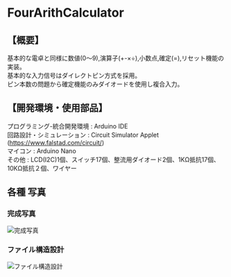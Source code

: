 # FourArithCalculator  
## 【概要】  
基本的な電卓と同様に数値(0～9),演算子(+-×÷),小数点,確定(=),リセット機能の実装。  
基本的な入力信号はダイレクトピン方式を採用。  
ピン本数の問題から確定機能のみダイオードを使用し複合入力。  

## 【開発環境・使用部品】
プログラミング-統合開発環境 : Arduino IDE  
回路設計・シミュレーション : Circuit Simulator Applet (https://www.falstad.com/circuit/)  
マイコン : Arduino Nano  
その他 : LCD(I2C)1個、スイッチ17個、整流用ダイオード2個、1KΩ抵抗17個、10KΩ抵抗２個、ワイヤー  

## 各種 写真  
### 完成写真
![完成写真](https://github.com/KoyaTofu/BidiTranslator/assets/163281871/df986dba-6ee9-4718-9fbe-a2d9363d9d34)  

### ファイル構造設計  
![ファイル構造設計](https://github.com/KoyaTofu/BidiTranslator/assets/163281871/734a73a5-ef52-426a-abff-ae4f04617936)
